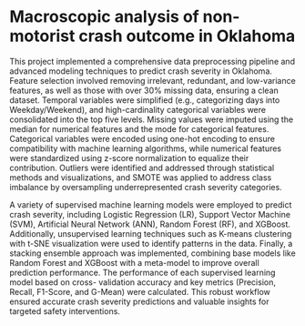# Macroscopic analysis of non-motorist crash outcome in Oklahoma

This project implemented a comprehensive data preprocessing pipeline and advanced modeling techniques to predict crash severity in Oklahoma. 
Feature selection involved removing irrelevant, redundant, and low-variance features, as well as those with over 30% missing data, ensuring a clean dataset. 
Temporal variables were simplified (e.g., categorizing days into Weekday/Weekend), and high-cardinality categorical variables were consolidated into the top five levels.
Missing values were imputed using the median for numerical features and the mode for categorical features. 
Categorical variables were encoded using one-hot encoding to ensure compatibility with machine learning algorithms, 
while numerical features were standardized using z-score normalization to equalize their contribution. 
Outliers were identified and addressed through statistical methods and visualizations, 
and SMOTE was applied to address class imbalance by oversampling underrepresented crash severity categories. 

A variety of supervised machine learning models were employed to predict crash severity, including
Logistic Regression (LR), Support Vector Machine (SVM), Artificial Neural Network (ANN), Random
Forest (RF), and XGBoost. Additionally, unsupervised learning techniques such as K-means
clustering with t-SNE visualization were used to identify patterns in the data.
Finally, a stacking ensemble approach was implemented, combining base models like Random Forest and XGBoost with a meta-model to improve overall prediction performance.
The performance of each supervised learning model based on cross-
validation accuracy and key metrics (Precision, Recall, F1-Score, and G-Mean) were calculated.
This robust workflow ensured accurate crash severity predictions and valuable insights for targeted safety interventions.
